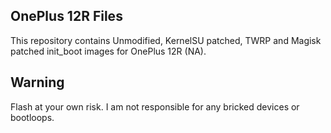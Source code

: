 ## OnePlus 12R Files

This repository contains Unmodified, KernelSU patched, TWRP and Magisk patched init_boot images for OnePlus 12R (NA).

## Warning
Flash at your own risk. I am not responsible for any bricked devices or bootloops.
